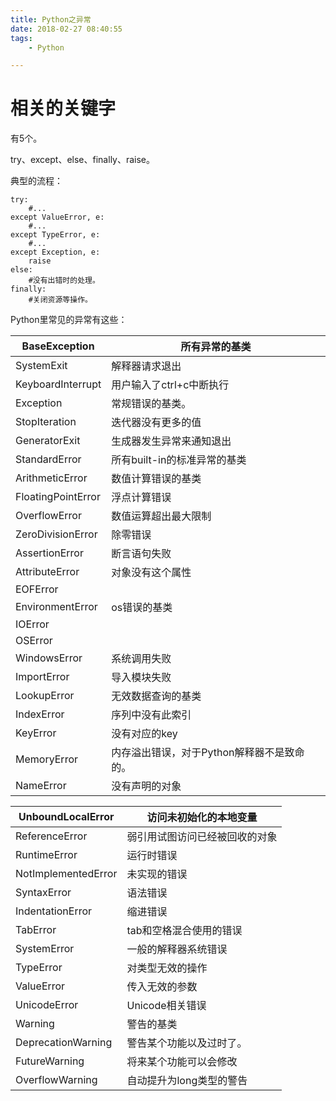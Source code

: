 ```yaml
---
title: Python之异常
date: 2018-02-27 08:40:55
tags:
	- Python

---
```




# 相关的关键字

有5个。

try、except、else、finally、raise。

典型的流程：

```
try:
	#...
except ValueError, e:
	#...
except TypeError, e:
	#...
except Exception, e:
	raise 
else:
	#没有出错时的处理。
finally:
	#关闭资源等操作。
```



Python里常见的异常有这些：

| BaseException      | 所有异常的基类                  |
| ------------------ | ------------------------ |
| SystemExit         | 解释器请求退出                  |
| KeyboardInterrupt  | 用户输入了ctrl+c中断执行          |
| Exception          | 常规错误的基类。                 |
| StopIteration      | 迭代器没有更多的值                |
| GeneratorExit      | 生成器发生异常来通知退出             |
| StandardError      | 所有built-in的标准异常的基类       |
| ArithmeticError    | 数值计算错误的基类                |
| FloatingPointError | 浮点计算错误                   |
| OverflowError      | 数值运算超出最大限制               |
| ZeroDivisionError  | 除零错误                     |
| AssertionError     | 断言语句失败                   |
| AttributeError     | 对象没有这个属性                 |
| EOFError           |                          |
| EnvironmentError   | os错误的基类                  |
| IOError            |                          |
| OSError            |                          |
| WindowsError       | 系统调用失败                   |
| ImportError        | 导入模块失败                   |
| LookupError        | 无效数据查询的基类                |
| IndexError         | 序列中没有此索引                 |
| KeyError           | 没有对应的key                 |
| MemoryError        | 内存溢出错误，对于Python解释器不是致命的。 |
| NameError          | 没有声明的对象                  |

| UnboundLocalError   | 访问未初始化的本地变量     |
| ------------------- | --------------- |
| ReferenceError      | 弱引用试图访问已经被回收的对象 |
| RuntimeError        | 运行时错误           |
| NotImplementedError | 未实现的错误          |
| SyntaxError         | 语法错误            |
| IndentationError    | 缩进错误            |
| TabError            | tab和空格混合使用的错误   |
| SystemError         | 一般的解释器系统错误      |
| TypeError           | 对类型无效的操作        |
| ValueError          | 传入无效的参数         |
| UnicodeError        | Unicode相关错误     |
| Warning             | 警告的基类           |
| DeprecationWarning  | 警告某个功能以及过时了。    |
| FutureWarning       | 将来某个功能可以会修改     |
| OverflowWarning     | 自动提升为long类型的警告  |

